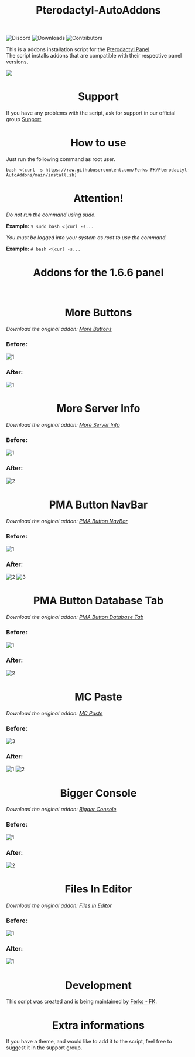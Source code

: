 <h1 align="center"> 
    Pterodactyl-AutoAddons
</h1>
</br>

![Discord](https://img.shields.io/discord/876934115302178876?label=DISCORD&style=for-the-badge)
![Downloads](https://img.shields.io/github/downloads/Ferks-FK/Pterodactyl-AutoAddons/total?style=for-the-badge)
![Contributors](https://img.shields.io/github/contributors/Ferks-FK/Pterodactyl-AutoAddons?style=for-the-badge)

This is a addons installation script for the [Pterodactyl Panel](https://github.com/pterodactyl/panel).<br>
The script installs addons that are compatible with their respective panel versions.
<br>

<img src="https://user-images.githubusercontent.com/69549678/148104320-11bb2de7-8ab2-47a2-aa79-2ac37e358bad.PNG"></img>


<h1 align="center">Support</h1>


If you have any problems with the script, ask for support in our official group [Support](https://discord.gg/buDBbSGJmQ)

<h1 align="center">How to use</h1>

Just run the following command as root user.

```
bash <(curl -s https://raw.githubusercontent.com/Ferks-FK/Pterodactyl-AutoAddons/main/install.sh)
```
<h1 align="center">Attention!</h1>

*Do not run the command using sudo.*

**Example:** ```$ sudo bash <(curl -s...```

*You must be logged into your system as root to use the command.*

**Example:** ```# bash <(curl -s...```


<h1 align="center">Addons for the 1.6.6 panel</h1></br>

<h1 align="center">More Buttons</h1>

*Download the original addon: [More Buttons](https://pterodactylmarket.com/resource/325)*

### Before:
![1](https://user-images.githubusercontent.com/69549678/147824381-6f579414-1920-497d-a6e0-74fa437988e2.PNG)



### After:
![1](https://user-images.githubusercontent.com/69549678/147825106-5a5d7067-4f47-45a4-9fec-ddc0abdfe334.PNG)


<h1 align="center">More Server Info</h1>

*Download the original addon: [More Server Info](https://pterodactylmarket.com/resource/168)*

### Before:
![1](https://user-images.githubusercontent.com/69549678/146674175-9fb1bf5e-80f3-4988-a2f3-49a464e000f4.PNG)


### After:
![2](https://user-images.githubusercontent.com/69549678/146674182-f2e3ba7e-9cc0-4e6c-a398-8a4b96e37f59.PNG)

<h1 align="center">PMA Button NavBar</h1>

*Download the original addon: [PMA Button NavBar](https://pterodactylmarket.com/resource/197)*

### Before:
![1](https://user-images.githubusercontent.com/69549678/146855712-52e1a089-4b16-422c-96f8-d5c650b49137.PNG)


### After:
![2](https://user-images.githubusercontent.com/69549678/146855735-2d93da13-12e2-4315-b663-5d0a7074a7da.PNG)
![3](https://user-images.githubusercontent.com/69549678/146855742-3563c915-3add-4b4c-a627-0cecb1b996a1.PNG)

<h1 align="center">PMA Button Database Tab</h1>

*Download the original addon: [PMA Button Database Tab](https://pterodactylmarket.com/resource/214)*

### Before:
![1](https://user-images.githubusercontent.com/69549678/147019098-bf533e2d-32d5-464f-90d8-27d4bd4422d0.PNG)


### After:
![2](https://user-images.githubusercontent.com/69549678/147019131-0a78a67b-2e60-4ad7-b37b-1f8a4cd5a797.PNG)

<h1 align="center">MC Paste</h1>

*Download the original addon: [MC Paste](https://github.com/HM4Development/mcpaste-addon)*

### Before:
![3](https://user-images.githubusercontent.com/69549678/147749722-52d6dab7-210f-472e-b0f9-112dc9128e7b.PNG)


### After:
![1](https://user-images.githubusercontent.com/69549678/147749744-fdbd53a7-621f-441a-afbc-db57d8fa7c8e.PNG)
![2](https://user-images.githubusercontent.com/69549678/147749757-d1a6b001-034b-428b-a179-f5659ad9792c.PNG)


<h1 align="center">Bigger Console</h1>

*Download the original addon: [Bigger Console](https://github.com/Fredthedoggy/frogpanel/tree/fredthedoggy/bigger-console)*

### Before:
![1](https://user-images.githubusercontent.com/69549678/147832634-370916c0-8523-443e-9059-4eb45b82ab5b.PNG)


### After:
![2](https://user-images.githubusercontent.com/69549678/147832670-8862820d-efb4-4a67-a8f2-86ee12ecb7de.PNG)


<h1 align="center">Files In Editor</h1>

*Download the original addon: [Files In Editor](https://github.com/Fredthedoggy/frogpanel/tree/fredthedoggy/view-files-in-editor)*

### Before:
![1](https://user-images.githubusercontent.com/69549678/147832767-78dae49c-ca0b-405e-9e8b-9a94aa0662c2.PNG)


### After:
![1](https://user-images.githubusercontent.com/69549678/147832828-0f28f1a2-e24b-4e3f-b680-0641e981d6f5.PNG)



<h1 align="center">Development</h1>

This script was created and is being maintained by [Ferks - FK](https://github.com/Ferks-FK).

<h1 align="center">Extra informations</h1>

If you have a theme, and would like to add it to the script, feel free to suggest it in the support group.
